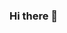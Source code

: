 ### Hi there 👋

<!--
**guydmello/GuyDMello** is a ✨ _special_ ✨ repository because its `README.md` (this file) appears on your GitHub profile.

Here are some ideas to get you started:

- 🔭 I’m currently a student in University of Toronto
- 🌱 I’m currently learning computer science
- 💬 Ask me about life
- 📫 How to reach me: Guyrdmello@gmail.com
- 😄 Pronouns: He/Him
- ⚡ Fun fact: I enjoy playing valorant
-->
